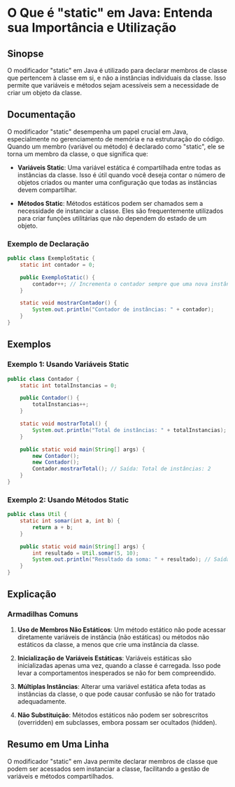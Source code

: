 <!--
Meta Description: # O Que é "static" em Java: Entenda sua Importância e Utilização ## Sinopse O modificador "static" em Java é utilizado para declarar membros de classe...
Meta Keywords: static, classe, que, não, contador
-->

# O Que é "static" em Java: Entenda sua Importância e Utilização

## Sinopse
O modificador "static" em Java é utilizado para declarar membros de classe que pertencem à classe em si, e não a instâncias individuais da classe. Isso permite que variáveis e métodos sejam acessíveis sem a necessidade de criar um objeto da classe.

## Documentação
O modificador "static" desempenha um papel crucial em Java, especialmente no gerenciamento de memória e na estruturação do código. Quando um membro (variável ou método) é declarado como "static", ele se torna um membro da classe, o que significa que:

- **Variáveis Static**: Uma variável estática é compartilhada entre todas as instâncias da classe. Isso é útil quando você deseja contar o número de objetos criados ou manter uma configuração que todas as instâncias devem compartilhar.
  
- **Métodos Static**: Métodos estáticos podem ser chamados sem a necessidade de instanciar a classe. Eles são frequentemente utilizados para criar funções utilitárias que não dependem do estado de um objeto.

### Exemplo de Declaração
```java
public class ExemploStatic {
    static int contador = 0;

    public ExemploStatic() {
        contador++; // Incrementa o contador sempre que uma nova instância é criada
    }

    static void mostrarContador() {
        System.out.println("Contador de instâncias: " + contador);
    }
}
```

## Exemplos
### Exemplo 1: Usando Variáveis Static
```java
public class Contador {
    static int totalInstancias = 0;

    public Contador() {
        totalInstancias++;
    }

    static void mostrarTotal() {
        System.out.println("Total de instâncias: " + totalInstancias);
    }

    public static void main(String[] args) {
        new Contador();
        new Contador();
        Contador.mostrarTotal(); // Saída: Total de instâncias: 2
    }
}
```

### Exemplo 2: Usando Métodos Static
```java
public class Util {
    static int somar(int a, int b) {
        return a + b;
    }

    public static void main(String[] args) {
        int resultado = Util.somar(5, 10);
        System.out.println("Resultado da soma: " + resultado); // Saída: Resultado da soma: 15
    }
}
```

## Explicação
### Armadilhas Comuns
1. **Uso de Membros Não Estáticos**: Um método estático não pode acessar diretamente variáveis de instância (não estáticas) ou métodos não estáticos da classe, a menos que crie uma instância da classe.
   
2. **Inicialização de Variáveis Estáticas**: Variáveis estáticas são inicializadas apenas uma vez, quando a classe é carregada. Isso pode levar a comportamentos inesperados se não for bem compreendido.

3. **Múltiplas Instâncias**: Alterar uma variável estática afeta todas as instâncias da classe, o que pode causar confusão se não for tratado adequadamente.

4. **Não Substituição**: Métodos estáticos não podem ser sobrescritos (overridden) em subclasses, embora possam ser ocultados (hidden).

## Resumo em Uma Linha
O modificador "static" em Java permite declarar membros de classe que podem ser acessados sem instanciar a classe, facilitando a gestão de variáveis e métodos compartilhados.